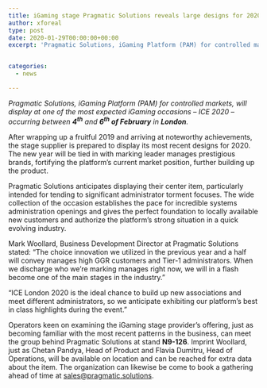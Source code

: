 ```yaml
---
title: iGaming stage Pragmatic Solutions reveals large designs for 2020 at ICE London
author: xforeal 
type: post
date: 2020-01-29T00:00:00+00:00
excerpt: 'Pragmatic Solutions, iGaming Platform (PAM) for controlled markets, will display at one of the most expected iGaming occasions &amp;ndash; ICE 2020 &amp;ndash; occurring somewhere in the range of fourth and sixth of February in London '


categories:
  - news

---
```

_Pragmatic Solutions, iGaming Platform (PAM) for controlled markets, will display at one of the most expected iGaming occasions &ndash; ICE 2020 &ndash; occurring between **4<sup>th</sup>** and **6<sup>th</sup> of February** in **London**._ 

After wrapping up a fruitful 2019 and arriving at noteworthy achievements, the stage supplier is prepared to display its most recent designs for 2020. The new year will be tied in with marking leader manages prestigious brands, fortifying the platform&rsquo;s current market position, further building up the product.

Pragmatic Solutions anticipates displaying their center item, particularly intended for tending to significant administrator torment focuses. The wide collection of the occasion establishes the pace for incredible systems administration openings and gives the perfect foundation to locally available new customers and authorize the platform&rsquo;s strong situation in a quick evolving industry.

Mark Woollard, Business Development Director at Pragmatic Solutions stated: &ldquo;The choice innovation we utilized in the previous year and a half will convey manages high GGR customers and Tier-1 administrators. When we discharge who we&rsquo;re marking manages right now, we will in a flash become one of the main stages in the industry.&rdquo;

&ldquo;ICE London 2020 is the ideal chance to build up new associations and meet different administrators, so we anticipate exhibiting our platform&rsquo;s best in class highlights during the event.&rdquo;

Operators keen on examining the iGaming stage provider&rsquo;s offering, just as becoming familiar with the most recent patterns in the business, can meet the group behind Pragmatic Solutions at stand **N9-126**. Imprint Woollard, just as Chetan Pandya, Head of Product and Flavia Dumitru, Head of Operations, will be available on location and can be reached for extra data about the item. The organization can likewise be come to book a gathering ahead of time at sales@pragmatic.solutions.